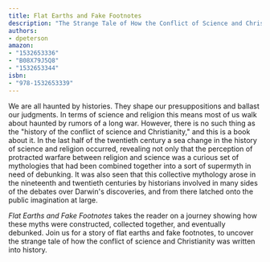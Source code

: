 ```yaml
---
title: Flat Earths and Fake Footnotes
description: "The Strange Tale of How the Conflict of Science and Christianity Was Written Into History"
authors:
- dpeterson
amazon:
- "1532653336"
- "B08X79J5Q8"
- "1532653344"
isbn:
- "978-1532653339"
---
```

We are all haunted by histories. They shape our presuppositions and ballast our judgments. In terms of science and religion this means most of us walk about haunted by rumors of a long war. However, there is no such thing as the "history of the conflict of science and Christianity," and this is a book about it. In the last half of the twentieth century a sea change in the history of science and religion occurred, revealing not only that the perception of protracted warfare between religion and science was a curious set of mythologies that had been combined together into a sort of supermyth in need of debunking. It was also seen that this collective mythology arose in the nineteenth and twentieth centuries by historians involved in many sides of the debates over Darwin's discoveries, and from there latched onto the public imagination at large.

_Flat Earths and Fake Footnotes_ takes the reader on a journey showing how these myths were constructed, collected together, and eventually debunked. Join us for a story of flat earths and fake footnotes, to uncover the strange tale of how the conflict of science and Christianity was written into history.
